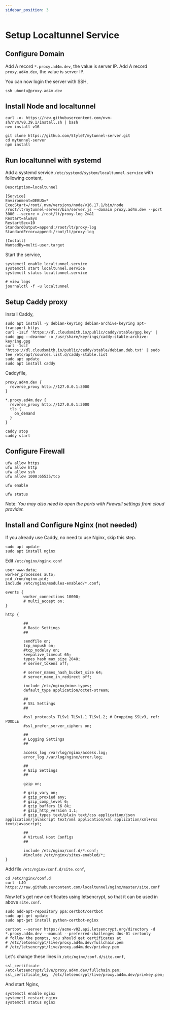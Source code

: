```yaml
---
sidebar_position: 3
---
```


# Setup Localtunnel Service

## Configure Domain

Add A record `*.proxy.ad4m.dev`, the value is server IP.
Add A record `proxy.ad4m.dev`, the value is server IP.

You can now login the server with SSH,

```
ssh ubuntu@proxy.ad4m.dev
```

## Install Node and localtunnel

```
curl -o- https://raw.githubusercontent.com/nvm-sh/nvm/v0.39.1/install.sh | bash
nvm install v16
```

```
git clone https://github.com/StyleT/mytunnel-server.git
cd mytunnel-server
npm install
```

## Run localtunnel with systemd

Add a systemd service `/etc/systemd/system/localtunnel.service` with following content,

```
Description=localtunnel

[Service]
Environment=DEBUG=*
ExecStart=/root/.nvm/versions/node/v16.17.1/bin/node /root/lt/mytunnel-server/bin/server.js --domain proxy.ad4m.dev --port 3000 --secure > /root/lt/proxy-log 2>&1
Restart=always
RestartSec=10
StandardOutput=append:/root/lt/proxy-log
StandardError=append:/root/lt/proxy-log

[Install]
WantedBy=multi-user.target
```

Start the service,

```shell
systemctl enable localtunnel.service
systemctl start localtunnel.service
systemctl status localtunnel.service

# view logs
journalctl -f -u localtunnel
```

## Setup Caddy proxy

Install Caddy,

```shell
sudo apt install -y debian-keyring debian-archive-keyring apt-transport-https
curl -1sLf 'https://dl.cloudsmith.io/public/caddy/stable/gpg.key' | sudo gpg --dearmor -o /usr/share/keyrings/caddy-stable-archive-keyring.gpg
curl -1sLf 'https://dl.cloudsmith.io/public/caddy/stable/debian.deb.txt' | sudo tee /etc/apt/sources.list.d/caddy-stable.list
sudo apt update
sudo apt install caddy
```

Caddyfile,

```
proxy.ad4m.dev {
  reverse_proxy http://127.0.0.1:3000
}

*.proxy.ad4m.dev {
  reverse_proxy http://127.0.0.1:3000
  tls {
    on_demand
  }
}
```

```shell
caddy stop
caddy start
```

## Configure Firewall

```shell
ufw allow https
ufw allow http
ufw allow ssh
ufw allow 1000:65535/tcp

ufw enable

ufw status
```

Note: *You may also need to open the ports with Firewall settings from cloud provider.*


## Install and Configure Nginx (not needed)

If you already use Caddy, no need to use Nginx, skip this step.

```shell
sudo apt update
sudo apt install nginx
```

Edit `/etc/nginx/nginx.conf`

```
user www-data;
worker_processes auto;
pid /run/nginx.pid;
include /etc/nginx/modules-enabled/*.conf;

events {
        worker_connections 10000;
        # multi_accept on;
}

http {

        ##
        # Basic Settings
        ##

        sendfile on;
        tcp_nopush on;
        #tcp_nodelay on;
        keepalive_timeout 65;
        types_hash_max_size 2048;
        # server_tokens off;

        # server_names_hash_bucket_size 64;
        # server_name_in_redirect off;

        include /etc/nginx/mime.types;
        default_type application/octet-stream;

        ##
        # SSL Settings
        ##

        #ssl_protocols TLSv1 TLSv1.1 TLSv1.2; # Dropping SSLv3, ref: POODLE
        #ssl_prefer_server_ciphers on;

        ##
        # Logging Settings
        ##

        access_log /var/log/nginx/access.log;
        error_log /var/log/nginx/error.log;
        
        ##
        # Gzip Settings
        ##

        gzip on;

        # gzip_vary on;
        # gzip_proxied any;
        # gzip_comp_level 6;
        # gzip_buffers 16 8k;
        # gzip_http_version 1.1;
        # gzip_types text/plain text/css application/json application/javascript text/xml application/xml application/xml+rss text/javascript;

        ##
        # Virtual Host Configs
        ##

        include /etc/nginx/conf.d/*.conf;
        #include /etc/nginx/sites-enabled/*;
}
```

Add file `/etc/nginx/conf.d/site.conf`, 

```shell
cd /etc/nginx/conf.d
curl -LJO https://raw.githubusercontent.com/localtunnel/nginx/master/site.conf
```

Now let's get new certificates using letsencrypt, so that it can be used in above `site.conf`.

```shell
sudo add-apt-repository ppa:certbot/certbot
sudo apt-get update
sudo apt-get install python-certbot-nginx

certbot --server https://acme-v02.api.letsencrypt.org/directory -d *.proxy.ad4m.dev --manual --preferred-challenges dns-01 certonly
# follow the pompts, you should get certificates at 
# /etc/letsencrypt/live/proxy.ad4m.dev/fullchain.pem
# /etc/letsencrypt/live/proxy.ad4m.dev/privkey.pem
```

Let's change these lines in `/etc/nginx/conf.d/site.conf`,

```
ssl_certificate      /etc/letsencrypt/live/proxy.ad4m.dev/fullchain.pem;
ssl_certificate_key  /etc/letsencrypt/live/proxy.ad4m.dev/privkey.pem;
```

And start Nginx,

```shell
systemctl enable nginx
systemctl restart nginx
systemctl status nginx
